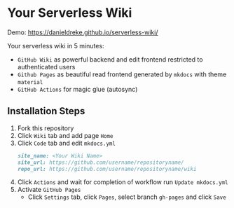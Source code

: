 # Your Serverless Wiki

Demo: https://danieldreke.github.io/serverless-wiki/

Your serverless wiki in 5 minutes:
- `GitHub Wiki` as powerful backend and edit frontend restricted to authenticated users
- `Github Pages` as beautiful read frontend generated by `mkdocs` with theme `material`
- `GitHub Actions` for magic glue (autosync)

## Installation Steps

1. Fork this repository
2. Click `Wiki` tab and add page `Home`
3. Click `Code` tab and edit `mkdocs.yml`
   ```md
   site_name: <Your Wiki Name>
   site_url: https://github.com/username/repositoryname/
   repo_url: https://github.com/username/repositoryname/wiki
   ```
4. Click `Actions` and wait for completion of workflow run `Update mkdocs.yml`
5. Activate `GitHub Pages`
   - Click `Settings` tab, click `Pages`, select branch `gh-pages` and click `Save`
